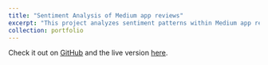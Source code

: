 ```yaml
---
title: "Sentiment Analysis of Medium app reviews"
excerpt: "This project analyzes sentiment patterns within Medium app reviews from Google Play Store using NLP techniques & machine learning algorithms.<br/><img src='/images/sentimentanalysis.png'>"
collection: portfolio
---
```


Check it out on [GitHub](https://github.com/jaideep156/medium-reviews-sentiment-analysis) and the live version [here](https://medium-sentiment-analysis.streamlit.app/).